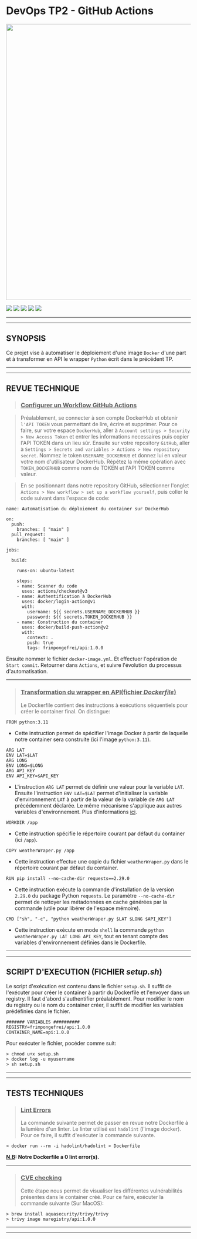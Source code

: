 # **DevOps TP2 - GitHub Actions**

<image src="https://encrypted-tbn0.gstatic.com/images?q=tbn:ANd9GcSpJDw7JAy7mQ_Av8IU14GcsPBBdrwfZV8cHQ&usqp=CAU" width=750 center>


[<img src="https://img.shields.io/badge/GitHub Actions-CI/CD Workflow-yellow.svg?logo=githubactions">](https://www.redhat.com/en/topics/devops/what-is-ci-cd#:~:text=CI%2FCD%20is%20a%20method,continuous%20delivery%2C%20and%20continuous%20deployment.)                                             [<img src="https://img.shields.io/badge/docker registry-frimpongefrei/api:1.0.0-blue.svg?logo=docsdotrs">](https://hub.docker.com/r/frimpongefrei/api/tags)                                              [<img src="https://img.shields.io/badge/PyPI-requests:2.29.0-important.svg?logo=pypi">](https://pypi.org/project/requests/)                                              [<img src="https://img.shields.io/badge/dockerhub-hadolint/hadolint-blueviolet.svg?logo=docker">](https://hub.docker.com/r/hadolint/hadolint)                                              [<img src="https://img.shields.io/badge/Homebrew-aquasecurity/trivy/trivy-red.svg?logo=homebrew">](https://aquasecurity.github.io/trivy/v0.18.3/installation/)



***
***
## **SYNOPSIS**

Ce projet vise à automatiser le déploiement d'une image `Docker` d'une part et à transformer en API le wrapper `Python` écrit dans le précédent TP. 

***
***
## **REVUE TECHNIQUE**

> ### **<u>Configurer un Workflow GitHub Actions</u>**

> Préalablement, se connecter à son compte DockerHub et obtenir `l'API TOKEN` vous permettant de lire, écrire et supprimer. Pour ce faire, sur votre espace `DockerHub`, aller à `Account settings > Security > New Access Token` et entrer les informations necessaires puis copier l'API TOKEN dans un lieu sûr. Ensuite sur votre repository `GitHub`, aller à `Settings > Secrets and variables > Actions > New repository secret`. Nommez le token `USERNAME_DOCKERHUB` et donnez lui en valeur votre nom d'utilisateur DockerHub. Répétez la même opération avec `TOKEN_DOCKERHUB` comme nom de TOKEN et l'API TOKEN comme valeur.

> En se positionnant dans notre repository GitHub, sélectionner l'onglet `Actions > New workflow > set up a workflow yourself`, puis coller le code suivant dans l'espace de code:

```
name: Automatisation du déploiement du container sur DockerHub

on:
  push:
    branches: [ "main" ]
  pull_request:
    branches: [ "main" ]

jobs:

  build:

    runs-on: ubuntu-latest

    steps:
    - name: Scanner du code
      uses: actions/checkout@v3
    - name: Authentification à DockerHub
      uses: docker/login-action@v1
      with:
        username: ${{ secrets.USERNAME_DOCKERHUB }}
        password: ${{ secrets.TOKEN_DOCKERHUB }}
    - name: Construction du container
      uses: docker/build-push-action@v2
      with:
        context: .
        push: true
        tags: frimpongefrei/api:1.0.0
```

Ensuite nommer le fichier `docker-image.yml`. Et effectuer l'opération de `Start commit`. Retourner dans `Actions`, et suivre l'évolution du processus d'automatisation.
***

> ### **<u>Transformation du wrapper en API(fichier *Dockerfile*)</u>**
> Le Dockerfile contient des instructions à exécutions séquentiels pour créer le container final. On distingue:

```
FROM python:3.11
```
- Cette instruction permet de spécifier l'image Docker à partir de laquelle notre container sera construite (ici l'image `python:3.11`).

```
ARG LAT
ENV LAT=$LAT
ARG LONG
ENV LONG=$LONG
ARG API_KEY
ENV API_KEY=$API_KEY
```
- L'instruction `ARG LAT` permet de définir une valeur pour la variable `LAT`. Ensuite l'instruction `ENV LAT=$LAT` permet d'initialiser la variable d'environnement `LAT` à partir de la valeur de la variable de `ARG LAT` précédemment déclarée. Le même mécanisme s'applique aux autres variables d'environnement. Plus d'informations [ici](https://vsupalov.com/docker-arg-env-variable-guide/#:~:text=ARG%20are%20also%20known%20as,access%20values%20of%20ARG%20variables.).

```
WORKDIR /app
```
- Cette instruction spécifie le répertoire courant par défaut du container (ici `/app`).

```
COPY weatherWraper.py /app
```
- Cette instruction effectue une copie du fichier `weatherWraper.py` dans le répertoire courant par défaut du container.

```
RUN pip install --no-cache-dir requests==2.29.0
```
- Cette instruction exécute la commande d'installation de la version `2.29.0` du package Python `requests`. Le paramètre `--no-cache-dir` permet de nettoyer les métadonnées en cache générées par la commande (utile pour libérer de l'espace mémoire).

```
CMD ["sh", "-c", "python weatherWraper.py $LAT $LONG $API_KEY"]
```
- Cette instruction exécute en mode `shell` la commande `python weatherWraper.py LAT LONG API_KEY`, tout en tenant compte des variables d'environnement définies dans le Dockerfile.

***
***
## **SCRIPT D'EXECUTION (FICHIER *setup.sh*)**
Le script d'exécution est contenu dans le fichier `setup.sh`. Il suffit de l'exécuter pour créer le container à partir du Dockerfile et l'envoyer dans un registry. Il faut d'abord s'authentifier préalablement. Pour modifier le nom du registry ou le nom du container créer, il suffit de modifier les variables prédéfinies dans le fichier.
```
####### VARIABLES ##########
REGISTRY=frimpongefrei/api:1.0.0
CONTAINER_NAME=api:1.0.0
```

Pour exécuter le fichier, pocéder comme suit:
```
> chmod u+x setup.sh
> docker log -u myusername
> sh setup.sh
```


***
***
## **TESTS TECHNIQUES**

> ### **<u>Lint Errors</u>**
> La commande suivante permet de passer en revue notre Dockerfile à la lumière d'un linter. Le linter utilisé est `hadolint` (l'image docker). Pour ce faire, il suffit d'exécuter la commande suivante.
```
> docker run --rm -i hadolint/hadolint < Dockerfile
```

**<u>N.B</u>: Notre Dockerfile a 0 lint error(s).**

***

> ### **<u>CVE checking</u>**
> Cette étape nous permet de visualiser les différentes vulnérabilités présentes dans le container créé. Pour ce faire, exécuter la commande suivante (Sur MacOS):
```
> brew install aquasecurity/trivy/trivy
> trivy image maregistry/api:1.0.0
```
***
***


